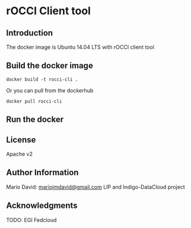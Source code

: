 # rOCCI Client tool

## Introduction
The docker image is Ubuntu 14.04 LTS with rOCCI client tool

## Build the docker image

```
docker build -t rocci-cli .
```

Or you can pull from the dockerhub

```
docker pull rocci-cli
```

## Run the docker


License
-------

Apache v2

Author Information
------------------

Mario David: mariojmdavid@gmail.com
LIP and Indigo-DataCloud project

Acknowledgments
---------------

TODO: EGI Fedcloud